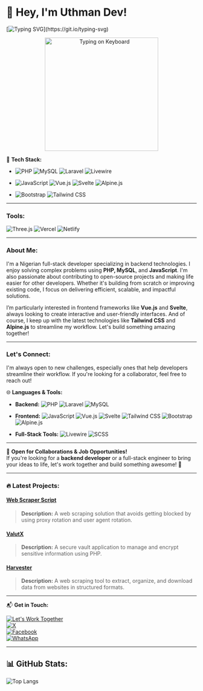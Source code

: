 # 👋 Hey, I'm Uthman Dev! 

[![Typing SVG](https://readme-typing-svg.herokuapp.com?size=32&duration=4000&color=008afa&lines=Full+Stack+Developer;Backend+Specialist;Let's+Build+Something+Great!)](https://git.io/typing-svg)

<p align="center">
  <img src="https://media4.giphy.com/media/26tn33aiTi1jkl6H6/giphy.gif?cid=6c09b9523h12jzbpazg3ac32ccr2qppjlfzn1w4qpaecfof0&ep=v1_internal_gif_by_id&rid=giphy.gif&ct=g" alt="Typing on Keyboard" width="300px" />
</p>

🔧 **Tech Stack:**

- ![PHP](https://img.shields.io/badge/PHP-777BB4?style=for-the-badge&logo=php&logoColor=white)
  ![MySQL](https://img.shields.io/badge/MySQL-4479A1?style=for-the-badge&logo=mysql&logoColor=white)
  ![Laravel](https://img.shields.io/badge/Laravel-FF2D20?style=for-the-badge&logo=laravel&logoColor=white)
![Livewire](https://img.shields.io/badge/Livewire-4E56A6?style=for-the-badge&logo=livewire&logoColor=white)
- ![JavaScript](https://img.shields.io/badge/JavaScript-F7DF1E?style=for-the-badge&logo=javascript&logoColor=black)
  ![Vue.js](https://img.shields.io/badge/Vue.js-4FC08D?style=for-the-badge&logo=vue.js&logoColor=white)
  ![Svelte](https://img.shields.io/badge/Svelte-FF3E00?style=for-the-badge&logo=svelte&logoColor=white)
  ![Alpine.js](https://img.shields.io/badge/Alpine.js-8BC0D0?style=for-the-badge&logo=alpine.js&logoColor=white)

- ![Bootstrap](https://img.shields.io/badge/Bootstrap-563D7C?style=for-the-badge&logo=bootstrap&logoColor=white)
  ![Tailwind CSS](https://img.shields.io/badge/Tailwind_CSS-38B2AC?style=for-the-badge&logo=tailwind-css&logoColor=white)

---

### Tools:
  ![Three.js](https://img.shields.io/badge/Three.js-000000?style=for-the-badge&logo=three.js&logoColor=white)
  ![Vercel](https://img.shields.io/badge/Vercel-000000?style=for-the-badge&logo=vercel&logoColor=white)
  ![Netlify](https://img.shields.io/badge/Netlify-00C7B7?style=for-the-badge&logo=netlify&logoColor=white)

---

### About Me:

I'm a Nigerian full-stack developer specializing in backend technologies. I enjoy solving complex problems using **PHP, MySQL**, and **JavaScript**. I'm also passionate about contributing to open-source projects and making life easier for other developers. Whether it's building from scratch or improving existing code, I focus on delivering efficient, scalable, and impactful solutions.

I’m particularly interested in frontend frameworks like **Vue.js** and **Svelte**, always looking to create interactive and user-friendly interfaces. And of course, I keep up with the latest technologies like **Tailwind CSS** and **Alpine.js** to streamline my workflow. Let's build something amazing together!

---

### Let's Connect:

I'm always open to new challenges, especially ones that help developers streamline their workflow. If you're looking for a collaborator, feel free to reach out!

🌐 **Languages & Tools:**

- **Backend:**
    ![PHP](https://img.shields.io/badge/PHP-777BB4?style=for-the-badge&logo=php&logoColor=white)
    ![Laravel](https://img.shields.io/badge/Laravel-FF2D20?style=for-the-badge&logo=laravel&logoColor=white)
    ![MySQL](https://img.shields.io/badge/MySQL-4479A1?style=for-the-badge&logo=mysql&logoColor=white)

- **Frontend:**
    ![JavaScript](https://img.shields.io/badge/JavaScript-F7DF1E?style=for-the-badge&logo=javascript&logoColor=black)
    ![Vue.js](https://img.shields.io/badge/Vue.js-4FC08D?style=for-the-badge&logo=vue.js&logoColor=white)
    ![Svelte](https://img.shields.io/badge/Svelte-FF3E00?style=for-the-badge&logo=svelte&logoColor=white)
    ![Tailwind CSS](https://img.shields.io/badge/Tailwind_CSS-38B2AC?style=for-the-badge&logo=tailwind-css&logoColor=white)
    ![Bootstrap](https://img.shields.io/badge/Bootstrap-563D7C?style=for-the-badge&logo=bootstrap&logoColor=white)![Alpine.js](https://img.shields.io/badge/Alpine.js-8BC0D0?style=for-the-badge&logo=alpine.js&logoColor=white)

- **Full-Stack Tools:**
    ![Livewire](https://img.shields.io/badge/Livewire-4E56A6?style=for-the-badge&logo=livewire&logoColor=white)
    ![SCSS](https://img.shields.io/badge/SCSS-CC6699?style=for-the-badge&logo=sass&logoColor=white)

---

💼 **Open for Collaborations & Job Opportunities!**  
If you're looking for a **backend developer** or a full-stack engineer to bring your ideas to life, let's work together and build something awesome! 🚀

---

### 🔥 Latest Projects:
#### [Web Scraper Script](https://github.com/codetesla51/web-scraper) 
> **Description:** A web scraping solution that avoids getting blocked by using proxy rotation and user agent rotation.


#### [ValutX](https://github.com/codetesla51/vaultx)
> **Description:** A secure vault application to manage and encrypt sensitive information using PHP.

#### [Harvester](https://github.com/codetesla51/harvester-)
> **Description:** A web scraping tool to extract, organize, and download data from websites in structured formats.  

---

📬 **Get in Touch:**

[![Let's Work Together](https://img.shields.io/badge/Let's_Work_Together!-brightgreen?style=for-the-badge)](https://github.com/codetesla51)  
[![X](https://img.shields.io/badge/X-1DA1F2?style=for-the-badge&logo=twitter&logoColor=white)](https://x.com/oladele56481?t=KIfYsIyRIobDWhMnYTYTfA&s=09)  
[![Facebook](https://img.shields.io/badge/Facebook-1877F2?style=for-the-badge&logo=facebook&logoColor=white)](https://www.facebook.com/profile.php?id=100089196350154)  
[![WhatsApp](https://img.shields.io/badge/WhatsApp-25D366?style=for-the-badge&logo=whatsapp&logoColor=white)](https://wa.link/6jqex1)

---

## 📊 GitHub Stats:
![Top Langs](https://github-readme-stats.vercel.app/api/top-langs/?username=codetesla51&layout=compact&theme=radical)
